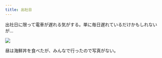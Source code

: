 ```yaml
---
title: 出社日
---
```


出社日に限って電車が遅れる気がする。単に毎日遅れているだけかもしれないが...

![](https://photos.apkas.net/medium/202311/20231114-094938.webp)

昼は海鮮丼を食べたが、みんなで行ったので写真がない。
